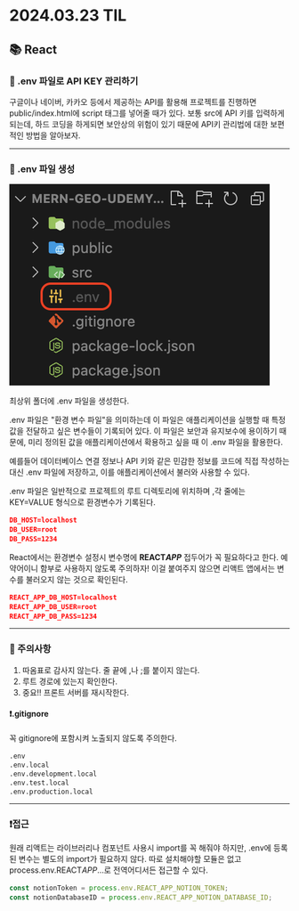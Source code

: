 # 2024.03.23 TIL

## 📚 React

### 🚨 .env 파일로 API KEY 관리하기

구글이나 네이버, 카카오 등에서 제공하는 API를 활용해 프로젝트를 진행하면 public/index.html에 script 태그를 넣어줄 때가 있다. 보통 src에 API 키를 입력하게 되는데, 하드 코딩을 하게되면 보안상의 위험이 있기 때문에 API키 관리법에 대한 보편적인 방법을 알아보자.

---

### 🚨 .env 파일 생성

![alt text](./img/image64.png)

최상위 폴더에 .env 파일을 생성한다.

.env 파일은 "환경 변수 파일"을 의미하는데 이 파일은 애플리케이션을 실행할 때 특정 값을 전달하고 싶은 변수들이 기록되어 있다. 이 파일은 보안과 유지보수에 용이하기 때문에, 미리 정의된 값을 애플리케이션에서 확용하고 싶을 때 이 .env 파일을 활용한다.

예를들어 데이터베이스 연결 정보나 API 키와 같은 민감한 정보를 코드에 직접 작성하는 대신 .env 파일에 저장하고, 이를 애플리케이션에서 불러와 사용할 수 있다.

.env 파일은 일반적으로 프로젝트의 루트 디렉토리에 위치하며 ,각 줄에는 KEY=VALUE 형식으로 환경변수가 기록된다.

```json
DB_HOST=localhost
DB_USER=root
DB_PASS=1234
```

React에서는 환경변수 설정시 변수명에 **REACT*APP*** 접두어가 꼭 필요하다고 한다. 예약어이니 함부로 사용하지 않도록 주의하자! 이걸 붙여주지 않으면 리액트 앱에서는 변수를 불러오지 않는 것으로 확인된다.

```json
REACT_APP_DB_HOST=localhost
REACT_APP_DB_USER=root
REACT_APP_DB_PASS=1234
```

---

### 🚨 주의사항

1. 따옴표로 감사지 않는다. 줄 끝에 ,나 ;를 붙이지 않는다.
2. 루트 경로에 있는지 확인한다.
3. 중요!! 프론트 서버를 재시작한다.

#### ❗️.gitignore

꼭 gitignore에 포함시켜 노출되지 않도록 주의한다.

```gitignore
.env
.env.local
.env.development.local
.env.test.local
.env.production.local
```

---

### ❗️접근

원래 리액트는 라이브러리나 컴포넌트 사용시 import를 꼭 해줘야 하지만, .env에 등록된 변수는 별도의 import가 필요하지 않다.
따로 설치해야할 모듈은 없고 process.env.REACT*APP*...로 전역어디서든 접근할 수 있다.

```js
const notionToken = process.env.REACT_APP_NOTION_TOKEN;
const notionDatabaseID = process.env.REACT_APP_NOTION_DATABASE_ID;
```
